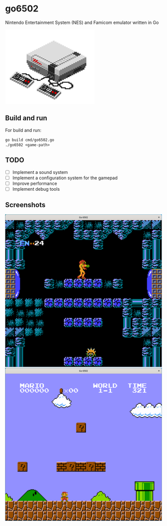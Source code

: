 # go6502
Nintendo Entertainment System (NES) and Famicom emulator written in Go

<img src="assets/nes.png" alt="NES"/>

## Build and run
For build and run: 
```
go build cmd/go6502.go
./go6502 <game-path>
```

## TODO
 - [ ] Implement a sound system
 - [ ] Implement a configuration system for the gamepad
 - [ ] Improve performance
 - [ ] Implement debug tools

## Screenshots
<img src="assets/Screenshot_1.png" alt="NES"/>
<img src="assets/Screenshot_2.png" alt="NES"/>
